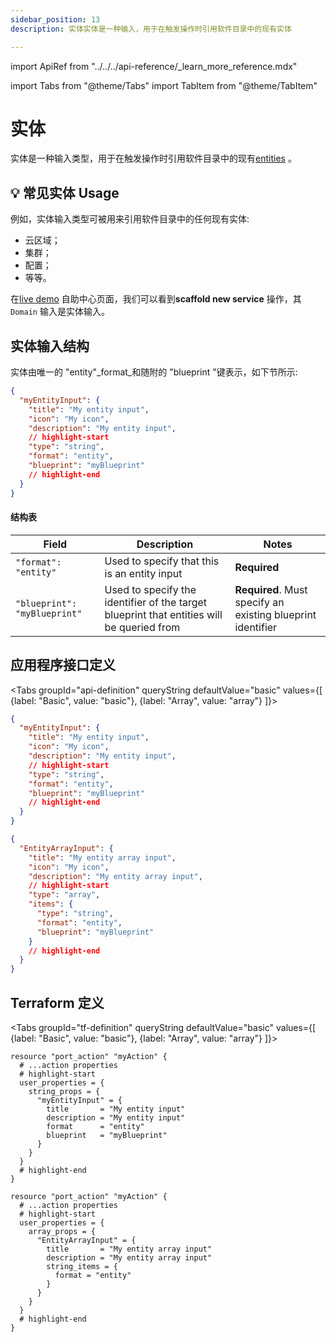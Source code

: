 ```yaml
---
sidebar_position: 13
description: 实体实体是一种输入，用于在触发操作时引用软件目录中的现有实体

---
```


import ApiRef from "../../../api-reference/_learn_more_reference.mdx"

import Tabs from "@theme/Tabs"
import TabItem from "@theme/TabItem"

# 实体

实体是一种输入类型，用于在触发操作时引用软件目录中的现有[entities](../../../build-your-software-catalog/sync-data-to-catalog/sync-data-to-catalog.md#creating-entities) 。

## 💡 常见实体 Usage

例如，实体输入类型可被用来引用软件目录中的任何现有实体: 

* 云区域；
* 集群；
* 配置；
* 等等。

在[live demo](https://demo.getport.io/self-serve) 自助中心页面，我们可以看到**scaffold new service** 操作，其 `Domain` 输入是实体输入。

## 实体输入结构

实体由唯一的 "entity"_format_和随附的 "blueprint "键表示，如下节所示: 

```json showLineNumbers
{
  "myEntityInput": {
    "title": "My entity input",
    "icon": "My icon",
    "description": "My entity input",
    // highlight-start
    "type": "string",
    "format": "entity",
    "blueprint": "myBlueprint"
    // highlight-end
  }
}
```

#### 结构表


| Field                        | Description                                                                               | Notes                                                       |
| ---------------------------- | ----------------------------------------------------------------------------------------- | ----------------------------------------------------------- |
| `"format": "entity"`         | Used to specify that this is an entity input                                              | **Required**                                                |
| `"blueprint": "myBlueprint"` | Used to specify the identifier of the target blueprint that entities will be queried from | **Required**. Must specify an existing blueprint identifier |


## 应用程序接口定义

<Tabs groupId="api-definition" queryString defaultValue="basic" values={[
{label: "Basic", value: "basic"},
{label: "Array", value: "array"}
]}>

<TabItem value="basic">

```json showLineNumbers
{
  "myEntityInput": {
    "title": "My entity input",
    "icon": "My icon",
    "description": "My entity input",
    // highlight-start
    "type": "string",
    "format": "entity",
    "blueprint": "myBlueprint"
    // highlight-end
  }
}
```

</TabItem>
<TabItem value="array">

```json showLineNumbers
{
  "EntityArrayInput": {
    "title": "My entity array input",
    "icon": "My icon",
    "description": "My entity array input",
    // highlight-start
    "type": "array",
    "items": {
      "type": "string",
      "format": "entity",
      "blueprint": "myBlueprint"
    }
    // highlight-end
  }
}
```

</TabItem>
</Tabs>

<ApiRef />

## Terraform 定义

<Tabs groupId="tf-definition" queryString defaultValue="basic" values={[
{label: "Basic", value: "basic"},
{label: "Array", value: "array"}
]}>

<TabItem value="basic">

```hcl showLineNumbers
resource "port_action" "myAction" {
  # ...action properties
  # highlight-start
  user_properties = {
    string_props = {
      "myEntityInput" = {
        title       = "My entity input"
        description = "My entity input"
        format      = "entity"
        blueprint   = "myBlueprint"
      }
    }
  }
  # highlight-end
}
```

</TabItem>

<TabItem value="array">

```hcl showLineNumbers
resource "port_action" "myAction" {
  # ...action properties
  # highlight-start
  user_properties = {
    array_props = {
      "EntityArrayInput" = {
        title       = "My entity array input"
        description = "My entity array input"
        string_items = {
          format = "entity"
        }
      }
    }
  }
  # highlight-end
}
```

</TabItem>

</Tabs>